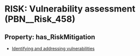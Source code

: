 # RISK: __Vulnerability assessment__ (PBN__Risk_458)

## Property: has_RiskMitigation

* [Identifying and addressing vulnerabilities](PBN__RiskMitigation_648)

